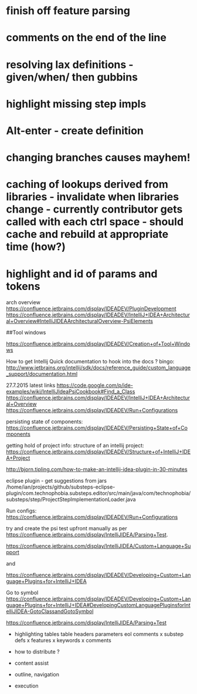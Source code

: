 # finish off feature parsing

# comments on the end of the line
# resolving lax definitions - given/when/ then gubbins


# highlight missing step impls
# Alt-enter - create definition


# changing branches causes mayhem!


# caching of lookups derived from libraries - invalidate when libraries change - currently contributor gets called with each ctrl space - should cache and rebuild at appropriate time (how?)

# highlight and id of params and tokens

arch overview
https://confluence.jetbrains.com/display/IDEADEV/PluginDevelopment
https://confluence.jetbrains.com/display/IDEADEV/IntelliJ+IDEA+Architectural+Overview#IntelliJIDEAArchitecturalOverview-PsiElements


##Tool windows 

https://confluence.jetbrains.com/display/IDEADEV/Creation+of+Tool+Windows

How to get Intellij Quick documentation to hook into the docs ?
bingo: http://www.jetbrains.org/intellij/sdk/docs/reference_guide/custom_language_support/documentation.html



27.7.2015
latest links
https://code.google.com/p/ide-examples/wiki/IntelliJIdeaPsiCookbook#Find_a_Class
https://confluence.jetbrains.com/display/IDEADEV/IntelliJ+IDEA+Architectural+Overview
https://confluence.jetbrains.com/display/IDEADEV/Run+Configurations



persisting state of components:
https://confluence.jetbrains.com/display/IDEADEV/Persisting+State+of+Components

getting hold of project info:
structure of an intellij project:
https://confluence.jetbrains.com/display/IDEADEV/Structure+of+IntelliJ+IDEA+Project

http://bjorn.tipling.com/how-to-make-an-intellij-idea-plugin-in-30-minutes


eclipse plugin - get suggestions from jars
/home/ian/projects/github/substeps-eclipse-plugin/com.technophobia.substeps.editor/src/main/java/com/technophobia/substeps/step/ProjectStepImplementationLoader.java



Run configs:
https://confluence.jetbrains.com/display/IDEADEV/Run+Configurations

try and create the psi test upfront manually
as per https://confluence.jetbrains.com/display/IntelliJIDEA/Parsing+Test.

https://confluence.jetbrains.com/display/IntelliJIDEA/Custom+Language+Support

and 

https://confluence.jetbrains.com/display/IDEADEV/Developing+Custom+Language+Plugins+for+IntelliJ+IDEA


Go to symbol
https://confluence.jetbrains.com/display/IDEADEV/Developing+Custom+Language+Plugins+for+IntelliJ+IDEA#DevelopingCustomLanguagePluginsforIntelliJIDEA-GotoClassandGotoSymbol



https://confluence.jetbrains.com/display/IntelliJIDEA/Parsing+Test


* highlighting
    tables
    table headers
    parameters
    eol comments
  x  substep defs
  x  features
  x  keywords
  x  comments

* how to distribute ?
    
* content assist

* outline, navigation

* execution